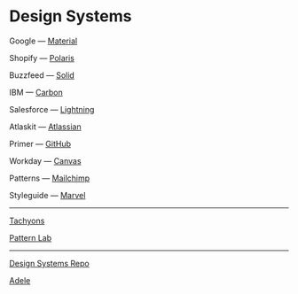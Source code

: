 # Design Systems

Google — [Material](https://material.io/)

Shopify — [Polaris](https://polaris.shopify.com/)

Buzzfeed — [Solid](https://solid.buzzfeed.com/)

IBM — [Carbon](https://carbondesignsystem.com/)

Salesforce — [Lightning](https://www.lightningdesignsystem.com/)

Atlaskit — [Atlassian](https://atlaskit.atlassian.com/)

Primer — [GitHub](https://primer.style/)

Workday — [Canvas](https://design.workday.com/)

Patterns — [Mailchimp](http://ux.mailchimp.com/)

Styleguide — [Marvel](https://marvelapp.com/styleguide)

---

[Tachyons](http://tachyons.io/)

[Pattern Lab](https://patternlab.io/)

---

[Design Systems Repo](https://designsystemsrepo.com/)

[Adele](https://adele.uxpin.com/)
